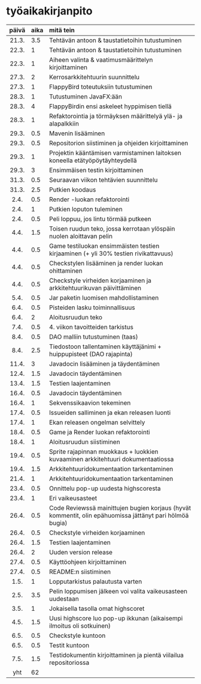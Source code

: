# työaikakirjanpito

| päivä | aika | mitä tein  |
| :----:|:-----| :-----|
| 21.3. | 3.5  | Tehtävän antoon & taustatietoihin tutustuminen |
| 22.3. | 1    | Tehtävän antoon & taustatietoihin tutustuminen |
| 22.3. | 1    | Aiheen valinta & vaatimusmäärittelyn kirjoittaminen |
| 27.3. | 2    | Kerrosarkkitehtuurin suunnittelu |
| 27.3. | 1    | FlappyBird toteutuksiin tutustuminen |
| 28.3. | 1    | Tutustuminen JavaFX:ään |
| 28.3. | 4    | FlappyBirdin ensi askeleet hyppimisen tiellä |
| 28.3. | 1    | Refaktorointia ja törmäyksen määrittelyä ylä- ja alapalkkiin |
| 29.3. | 0.5  | Mavenin lisääminen |
| 29.3. | 0.5  | Repositorion siistiminen ja ohjeiden kirjoittaminen |
| 29.3. | 1    | Projektin kääntämisen varmistaminen laitoksen koneella etätyöpöytäyhteydellä |
| 29.3. | 3  | Ensimmäisen testin kirjoittaminen |
| 31.3. | 0.5  | Seuraavan viikon tehtävien suunnittelu |
| 31.3. | 2.5 | Putkien koodaus |
| 2.4. | 0.5 | Render -luokan refaktorointi |
| 2.4. | 1 | Putkien loputon tuleminen |
| 2.4. | 0.5 | Peli loppuu, jos lintu törmää putkeen |
| 4.4. | 1.5 | Toisen ruudun teko, jossa kerrotaan ylöspäin nuolen aloittavan pelin|
| 4.4. | 0.5 | Game testiluokan ensimmäisten testien kirjaaminen (+ yli 30% testien rivikattavuus)|
| 4.4. | 0.5 | Checkstylen lisääminen ja render luokan ohittaminen |
| 4.4. | 0.5 | Checkstyle virheiden korjaaminen ja arkkitehtuurikuvan päivittäminen |
| 5.4. | 0.5 | Jar paketin luomisen mahdollistaminen |
| 6.4. | 0.5 | Pisteiden lasku toiminnallisuus |
| 6.4. | 2 | Aloitusruudun teko|
| 7.4. | 0.5 | 4. viikon tavoitteiden tarkistus |
| 8.4. | 0.5 | DAO malliin tutustuminen (taas) |
| 8.4. | 2.5 | Tiedostoon tallentaminen käyttäjänimi + huippupisteet (DAO rajapinta) |
| 11.4. | 3 | Javadocin lisääminen ja täydentäminen |
| 12.4. | 1.5 | Javadocin täydentäminen |
| 13.4. | 1.5 | Testien laajentaminen |
| 16.4. | 0.5 | Javadocin täydentäminen |
| 16.4. | 1 | Sekvenssikaavion tekeminen |
| 17.4. | 0.5 | Issueiden salliminen ja ekan releasen luonti |
| 17.4. | 1 | Ekan releasen ongelman selvittely |
| 18.4. | 0.5 | Game ja Render luokan refaktorointi |
| 18.4. | 1 | Aloitusruudun siistiminen |
| 19.4. | 0.5 | Sprite rajapinnan muokkaus + luokkien kuvaaminen arkkitehtuuri dokumentaatiossa |
| 19.4. | 1.5 | Arkkitehtuuridokumentaation tarkentaminen |
| 21.4. | 1 | Arkkitehtuuridokumentaation tarkentaminen |
| 23.4. | 0.5 | Onnittelu pop-up uudesta highscoresta |
| 23.4. | 1 | Eri vaikeusasteet |
| 26.4. | 0.5 | Code Reviewssä mainittujen bugien korjaus (hyvät kommentit, olin epähuomissa jättänyt pari hölmöä bugia) |
| 26.4. | 0.5 | Checkstyle virheiden korjaaminen |
| 26.4. | 1.5 | Testien laajentaminen |
| 26.4. | 2 | Uuden version release |
| 27.4. | 0.5 | Käyttöohjeen kirjoittaminen |
| 27.4. | 0.5 | README:n siistiminen |
| 1.5. | 1 | Lopputarkistus palautusta varten |
| 2.5. | 3.5 | Pelin loppumisen jälkeen voi valita vaikeusasteen uudestaan |
| 3.5. | 1 | Jokaisella tasolla omat highscoret |
| 4.5. | 1.5 | Uusi highscore luo pop-up ikkunan (aikaisempi ilmoitus oli sotkuinen) |
| 6.5. | 0.5 | Checkstyle kuntoon |
| 6.5. | 0.5 | Testit kuntoon|
| 7.5. | 1.5 | Testidokumentin kirjoittaminen ja pientä viilailua repositoriossa |
| yht   | 62 | | 
